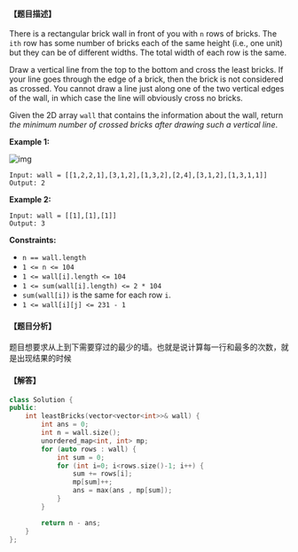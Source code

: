 #### 【题目描述】

There is a rectangular brick wall in front of you with `n` rows of bricks. The `ith` row has some number of bricks each of the same height (i.e., one unit) but they can be of different widths. The total width of each row is the same.

Draw a vertical line from the top to the bottom and cross the least bricks. If your line goes through the edge of a brick, then the brick is not considered as crossed. You cannot draw a line just along one of the two vertical edges of the wall, in which case the line will obviously cross no bricks.

Given the 2D array `wall` that contains the information about the wall, return *the minimum number of crossed bricks after drawing such a vertical line*.

 

**Example 1:**

![img](https://assets.leetcode.com/uploads/2021/04/24/cutwall-grid.jpg)

```
Input: wall = [[1,2,2,1],[3,1,2],[1,3,2],[2,4],[3,1,2],[1,3,1,1]]
Output: 2
```

**Example 2:**

```
Input: wall = [[1],[1],[1]]
Output: 3
```

 

**Constraints:**

- `n == wall.length`
- `1 <= n <= 104`
- `1 <= wall[i].length <= 104`
- `1 <= sum(wall[i].length) <= 2 * 104`
- `sum(wall[i])` is the same for each row `i`.
- `1 <= wall[i][j] <= 231 - 1`



#### 【题目分析】

题目想要求从上到下需要穿过的最少的墙。也就是说计算每一行和最多的次数，就是出现结果的时候



#### 【解答】

```cpp
class Solution {
public:
    int leastBricks(vector<vector<int>>& wall) {
        int ans = 0;
        int n = wall.size();
        unordered_map<int, int> mp;
        for (auto rows : wall) {
            int sum = 0;
            for (int i=0; i<rows.size()-1; i++) {
                sum += rows[i];
                mp[sum]++;
                ans = max(ans , mp[sum]);
            }
        }

        return n - ans;
    }
};
```

